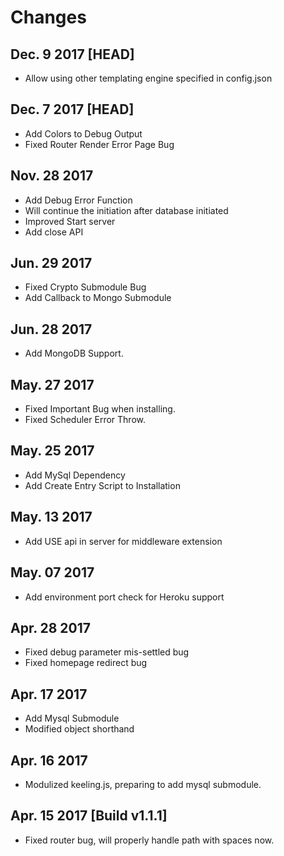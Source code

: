 # Changes

## Dec. 9 2017 [HEAD]

- Allow using other templating engine specified in config.json

## Dec. 7 2017 [HEAD]

- Add Colors to Debug Output
- Fixed Router Render Error Page Bug

## Nov. 28 2017

- Add Debug Error Function
- Will continue the initiation after database initiated
- Improved Start server
- Add close API

## Jun. 29 2017

- Fixed Crypto Submodule Bug
- Add Callback to Mongo Submodule

## Jun. 28 2017

- Add MongoDB Support.

## May. 27 2017

- Fixed Important Bug when installing.
- Fixed Scheduler Error Throw.

## May. 25 2017

- Add MySql Dependency
- Add Create Entry Script to Installation

## May. 13 2017

- Add USE api in server for middleware extension

## May. 07 2017

- Add environment port check for Heroku support

## Apr. 28 2017

- Fixed debug parameter mis-settled bug
- Fixed homepage redirect bug

## Apr. 17 2017

- Add Mysql Submodule
- Modified object shorthand

## Apr. 16 2017

- Modulized keeling.js, preparing to add mysql submodule.

## Apr. 15 2017 [Build v1.1.1]

- Fixed router bug, will properly handle path with spaces now.
